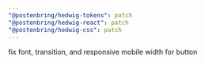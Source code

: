 ```yaml
---
"@postenbring/hedwig-tokens": patch
"@postenbring/hedwig-react": patch
"@postenbring/hedwig-css": patch
---
```


fix font, transition, and responsive mobile width for button
